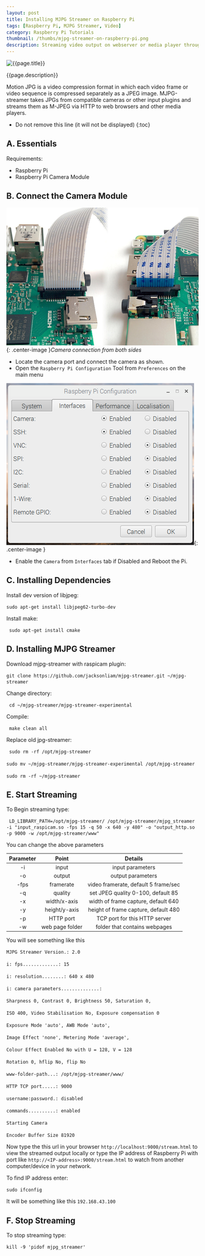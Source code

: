 ```yaml
---
layout: post
title: Installing MJPG Streamer on Raspberry Pi
tags: [Raspberry Pi, MJPG Streamer, Video]
category: Raspberry Pi Tutorials
thumbnail: /thumbs/mjpg-streamer-on-raspberry-pi.png
description: Streaming video output on webserver or media player through camera connected on Raspberry Pi can be used for many applications. You can stream video from Raspberry Pi Camera to Web Browsers, on Android, IOS and Windows!
---
```

<div class="row">
<div class="paragraphs">
  <div class="row">
    <div class="span4">
      <div class="clearfix intro">
			<img class="pull-left" src="{{ page.thumbnail }}" alt="{{page.title}}">
			<i class="fa fa-quote-left fa-2x fa-pull-left fa-border"></i>
			<p>{{page.description}}</p>
      </div>
    </div>
  </div>
</div>
</div>

Motion JPG is a video compression format in which each video frame or video sequence is compressed separately as a JPEG image. MJPG-streamer takes JPGs from compatible cameras or other input plugins and streams them as M-JPEG via HTTP to web browsers and other media players.

* Do not remove this line (it will not be displayed)
{:toc}

## A. Essentials

Requirements:

  - Raspberry Pi
  - Raspberry Pi Camera Module


## B. Connect the Camera Module


![Raspberry Pi Camera Port](/images/raspb-camera-connection.png "Raspberry Pi Camera Port"){: .center-image }*Camera connection from both sides*
  - Locate the camera port and connect the camera as shown.
  - Open the `Raspberry Pi Configuration` Tool from `Preferences` on the main menu

![Raspberry Pi Camera Enable](/images/raspi-camera-config.png "Raspberry Pi Camera Enable"){: .center-image }

  - Enable the `Camera` from `Interfaces` tab if Disabled and Reboot the Pi.


## C. Installing Dependencies

  Install dev version of libjpeg:

```
sudo apt-get install libjpeg62-turbo-dev
```

  Install make:

```
 sudo apt-get install cmake
```

## D. Installing MJPG Streamer

  Download mjpg-streamer with raspicam plugin:

```
git clone https://github.com/jacksonliam/mjpg-streamer.git ~/mjpg-streamer
```

  Change directory:


```
 cd ~/mjpg-streamer/mjpg-streamer-experimental
```

  Compile:

```
 make clean all
```

  Replace old jpg-streamer:

```
 sudo rm -rf /opt/mjpg-streamer

sudo mv ~/mjpg-streamer/mjpg-streamer-experimental /opt/mjpg-streamer

sudo rm -rf ~/mjpg-streamer
```


## E. Start Streaming


  To Begin streaming type:


```
 LD_LIBRARY_PATH=/opt/mjpg-streamer/ /opt/mjpg-streamer/mjpg_streamer -i "input_raspicam.so -fps 15 -q 50 -x 640 -y 480" -o "output_http.so -p 9000 -w /opt/mjpg-streamer/www"
 ```

You can change the above parameters

| Parameter 	|      Point      	|                Details               	|
|:---------:	|:---------------:	|:------------------------------------:	|
|     -i    	|      input      	|           input parameters           	|
|     -o    	|      output     	|           output parameters          	|
|    -fps   	|    framerate    	| video framerate, default 5 frame/sec 	|
|     -q    	|     quality     	|  set JPEG quality 0-100, default 85  	|
|     -x    	|   width/x-axis  	|  width of frame capture, default 640 	|
|     -y    	|  height/y-axis  	| height of frame capture, default 480 	|
|     -p    	|    HTTP port    	|     TCP port for this HTTP server    	|
|     -w    	| web page folder 	|     folder that contains webpages    	|
  
You will see something like this

```
MJPG Streamer Version.: 2.0

i: fps.............: 15

i: resolution........: 640 x 480

i: camera parameters..............:

Sharpness 0, Contrast 0, Brightness 50, Saturation 0,

ISO 400, Video Stabilisation No, Exposure compensation 0

Exposure Mode 'auto', AWB Mode 'auto',

Image Effect 'none', Metering Mode 'average',

Colour Effect Enabled No with U = 128, V = 128

Rotation 0, hflip No, flip No

www-folder-path...: /opt/mjpg-streamer/www/

HTTP TCP port.....: 9000

username:password.: disabled

commands..........: enabled

Starting Camera

Encoder Buffer Size 81920
```
  Now type the this url in your browser `http://localhost:9000/stream.html` to view the streamed output locally or type the IP address of Raspberry Pi with port like `http://<IP-address>:9000/stream.html` to watch from another computer/device in your network.

  To find IP address enter:

```
sudo ifconfig
```

  It will be something like this `192.168.43.100`

## F. Stop Streaming

  To stop streaming type:
  
```
kill -9 'pidof mjpg_streamer'
```
